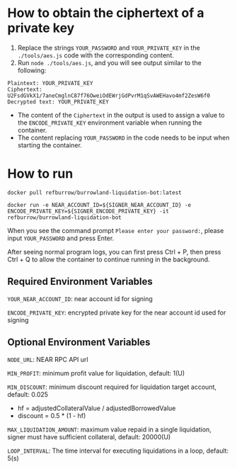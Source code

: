 # How to obtain the ciphertext of a private key

1. Replace the strings `YOUR_PASSWORD` and `YOUR_PRIVATE_KEY` in the `./tools/aes.js` code with the corresponding content.
2. Run `node ./tools/aes.js`, and you will see output similar to the following:
```
Plaintext: YOUR_PRIVATE_KEY
Ciphertext: U2FsdGVkX1/7aneCmglnC87f76OweiOdEWrjGdPvrM1qSvAWEHavo4mf2ZesW6f0
Decrypted text: YOUR_PRIVATE_KEY
```
- The content of the `Ciphertext` in the output is used to assign a value to the `ENCODE_PRIVATE_KEY` environment variable when running the container.
- The content replacing `YOUR_PASSWORD` in the code needs to be input when starting the container.

# How to run 
```shell
docker pull refburrow/burrowland-liquidation-bot:latest
```
```shell
docker run -e NEAR_ACCOUNT_ID=${SIGNER_NEAR_ACCOUNT_ID} -e ENCODE_PRIVATE_KEY=${SIGNER_ENCODE_PRIVATE_KEY} -it refburrow/burrowland-liquidation-bot
```
When you see the command prompt `Please enter your password:`, please input `YOUR_PASSWORD` and press Enter.

After seeing normal program logs, you can first press Ctrl + P, then press Ctrl + Q to allow the container to continue running in the background.

## Required Environment Variables

`YOUR_NEAR_ACCOUNT_ID`: near account id for signing

`ENCODE_PRIVATE_KEY`: encrypted private key for the near account id used for signing

## Optional Environment Variables

`NODE_URL`: NEAR RPC API url

`MIN_PROFIT`: minimum profit value for liquidation, default: 1(U)

`MIN_DISCOUNT`: minimum discount required for liquidation target account, default: 0.025
- hf = adjustedCollateralValue / adjustedBorrowedValue
- discount = 0.5 * (1 - hf)

`MAX_LIQUIDATION_AMOUNT`: maximum value repaid in a single liquidation, signer must have sufficient collateral, default: 20000(U)

`LOOP_INTERVAL`: The time interval for executing liquidations in a loop, default: 5(s)